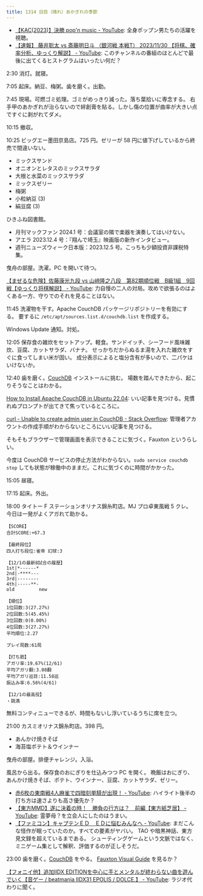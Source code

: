 ```yaml
---
title: 1314 日目（晴れ）あかぎれの季節
---
```


* [【KAC(2023)】決勝 pop'n music - YouTube](https://www.youtube.com/watch?v=LSlRbAAavhs):
  全身ポップン男たちの活躍を視聴。
* [【速報】 藤井聡太 vs 斎藤明日斗 （銀河戦 本戦T） 2023/11/30 【将棋、確率分析、ゆっくり解説】 - YouTube](https://www.youtube.com/watch?v=PmPp7Q4SyVs):
  このチャンネルの番組のほとんどで最後に出てくるヒストグラムはいったい何だ？

2:30 消灯。就寝。

7:05 起床。納豆、梅粥。歯を磨く。出勤。

7:45 現場。可燃ゴミ処理。ゴミがめっきり減った。落ち葉拾いに専念する。
右手甲のあかぎれが治らないので絆創膏を貼る。しかし傷の位置が曲率が大きい点ですぐに剥がれてダメ。

10:15 撤収。

10:25 ビッグエー墨田京島店。725 円。ゼリーが 58 円に値下げしているから終売で間違いない。

* ミックスサンド
* オニオンとレタスのミックスサラダ
* 大根と水菜のミックスサラダ
* ミックスゼリー
* 梅粥
* 小粒納豆 (3)
* 絹豆腐 (3)

ひきふね図書館。

* 月刊マックファン 2024.1 号：会議室の隣で楽器を演奏してはいけない。
* アエラ 2023.12.4 号：『翔んで埼玉』映画版の新作インタビュー。
* 週刊ニューズウィーク日本版：2023.12.5 号。こっちも少額投資非課税特集。

曳舟の部屋。洗濯。PC を開いて待つ。

[【まぜるな危険】佐藤康光九段 vs 山﨑隆之八段　第82期順位戦　B級1組　9回戦【ゆっくり将棋解説】 - YouTube](https://www.youtube.com/watch?v=rlaK2dgVOmE):
力自慢の二人の対局。攻めで欲張るのはよくある一方、守りでのそれを見ることはない。

11:45 洗濯物を干す。Apache CouchDB パッケージリポジトリーを有効にする。
要するに `/etc/apt/sources.list.d/couchdb.list` を作成する。

Windows Update 通知。対処。

12:05 保存食の雑炊をセットアップ。軽食。サンドイッチ、シーフード風味雑炊、豆腐、カットサラダ、バナナ。
せっかちだからぬるま湯を入れた雑炊をすぐに食ってしまい米が固い。
成分表示によると塩分含有が多いので、二パケはいけないか。

12:40 歯を磨く。[CouchDB] インストールに挑む。
場数を踏んできたから、起こりそうなことはわかる。

[How to Install Apache CouchDB in Ubuntu 22.04](https://www.geekbits.io/how-to-install-apache-couchdb-in-ubuntu-22-04/):
いい記事を見つける。見慣れぬプロンプトが出てきて焦っているところに。

[curl - Unable to create admin user in CouchDB - Stack Overflow](https://stackoverflow.com/questions/50629756/unable-to-create-admin-user-in-couchdb):
管理者アカウントの作成手順がわからないところにいい記事を見つける。

そもそもブラウザーで管理画面を表示できることに気づく。Fauxton というらしい。

今度は CouchDB サービスの停止方法がわからない。`sudo service couchdb stop`
しても状態が稼働中のままだ。これに気づくのに時間がかかった。

15:05 昼寝。

17:15 起床。外出。

18:00 タイトー F ステーションオリナス錦糸町店。MJ プロ卓東風戦 5 クレ。
今日は一発がよくアガれて助かる。

```text
【SCORE】
合計SCORE:+67.3

【最終段位】
四人打ち段位:雀帝 幻球:3

【12/1の最新8試合の履歴】
1st|*------*
2nd|-****---
3rd|--------
4th|-----**-
old         new

【順位】
1位回数:3(27.27%)
2位回数:5(45.45%)
3位回数:0(0.00%)
4位回数:3(27.27%)
平均順位:2.27

プレイ局数:61局

【打ち筋】
アガリ率:19.67%(12/61)
平均アガリ翻:3.08翻
平均アガリ巡目:11.58巡
振込み率:6.56%(4/61)

【12/1の最高役】
・跳満
```

無料コンティニューできるが、時間もないし浮いているうちに席を立つ。

21:00 カスミオリナス錦糸町店。398 円。

* あんかけ焼きそば
* 海苔塩ポテト＆ウインナー

曳舟の部屋。排便チャレンジ。入浴。

風呂から出る。保存食のおにぎりを仕込みつつ PC を開く。
晩飯はおにぎり、あんかけ焼きそば、ポテト、ウインナー、豆腐、カットサラダ、ゼリー。

* [赤6枚の東南戦4人麻雀で四暗刻単騎が出現！ - YouTube](https://www.youtube.com/watch?v=HUeTA60C3aE):
  ハイライト後半の打ち方は速さよりも高さ優先か？
* [【東方MMD】遂に決着の時！　勝負の行方は？　前編【東方紙芝居】 - YouTube](https://www.youtube.com/watch?v=Kgv4fY-li-k):
  霊夢母？を立会人にしたのはうまい。
* [【ファミコン】キャプテンＥＤ　ＥＤに悩むみんなへ - YouTube](https://www.youtube.com/watch?v=Iw5sY3bib30):
  まだこんな怪作が眠っていたのか。すべての要素がヤバい。
  TAO や暗黒神話、東方見文録を超えているまである。
  シューティングゲームという文脈ではなく、ミニゲーム集として解釈、評価するのが正しそうだ。

23:00 歯を磨く。[CouchDB] をやる。
[Fauxton Visual Guide](https://couchdb.apache.org/fauxton-visual-guide/) を見るか？

[【フォニイ他】追加IIDX EDITIONを中心に手とメンタルが終わらない曲を遊んでいく【音ゲー / beatmania IIDX31 EPOLIS / DOLCE.】 - YouTube](https://www.youtube.com/watch?v=WGj0GZduofM):
ラジオ代わりに聞く。

[CouchDB]: https://couchdb.apache.org/
